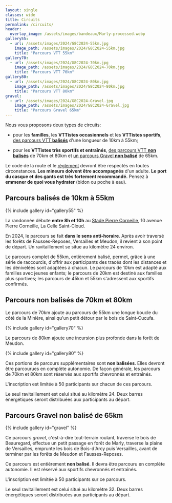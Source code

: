 ```yaml
---
layout: single
classes: wide
title: Circuits
permalink: /circuits/
header:
  overlay_image: /assets/images/bandeaux/Marly-processed.webp
gallery55:
  - url: /assets/images/2024/G8C2024-55km.jpg
    image_path: /assets/images/2024/G8C2024-55km.jpg
    title: "Parcours VTT 55km"
gallery70:
  - url: /assets/images/2024/G8C2024-70km.jpg
    image_path: /assets/images/2024/G8C2024-70km.jpg
    title: "Parcours VTT 70km"
gallery80:
  - url: /assets/images/2024/G8C2024-80km.jpg
    image_path: /assets/images/2024/G8C2024-80km.jpg
    title: "Parcours VTT 80km"
gravel:
  - url: /assets/images/2024/G8C2024-Gravel.jpg
    image_path: /assets/images/2024/G8C2024-Gravel.jpg
    title: "Parcours Gravel 65km"
---
```


Nous vous proposons deux types de circuits:

+ pour les **familles**,
  les **VTTistes occasionnels**
  et les **VTTistes sportifs**,
  [des parcours VTT **balisés**](#parcours-balisés-de-10km-à-55km)
  d'une longueur de 10km à 55km;

+ pour les **VTTistes très sportifs et entraînés**,
  [des parcours VTT **non balisés**](#parcours-non-balisés-de-70km-et-80km)
  de 70km et 80km
  et [un parcours Gravel **non balisé**](#parcours-gravel-non-balisé-de-65km)
  de 65km.

Le code de la route et le [règlement](/reglement/)
devront être respectés en toutes circonstances.
**Les mineurs doivent être accompagnés** d'un adulte.
**Le port du casque et des gants est très fortement recommandé.**
Pensez à **emmener de quoi vous hydrater** (bidon ou poche à eau).

## Parcours balisés de 10km à 55km

{% include gallery id="gallery55" %}

La randonnée débute **entre 8h et 10h**
au [Stade Pierre Corneille](/situation/),
10 avenue Pierre Corneille,
La Celle Saint-Cloud.

En 2024, le parcours se fait **dans le sens anti-horaire**. Après avoir
traversé les forêts de Fausses-Reposes, Versailles et Meudon, il revient à son
point de départ. Un ravitaillement se situe au kilomètre 24 environ.

Le parcours complet de 55km, entièrement balisé, permet, grâce à une série de
raccourcis, d'offrir aux participants des tracés dont les distances et les
dénivelées sont adaptées à chacun. Le parcours de 10km est adapté aux familles
avec jeunes enfants; le parcours de 20km est destiné aux familles plus
sportives; les parcours de 45km et 55km s'adressent aux sportifs confirmés.

## Parcours non balisés de 70km et 80km

Le parcours de 70km ajoute au parcours de 55km une longue boucle du côté de
la Minière, ainsi qu'un petit détour par le bois de Saint-Cucufa.

{% include gallery id="gallery70" %}

Le parcours de 80km ajoute une incursion plus profonde dans la forêt de Meudon.

{% include gallery id="gallery80" %}

Ces portions de parcours supplémentaires sont **non balisées**. Elles devront
être parcourues en complète autonomie. De façon générale, les parcours de 70km
et 80km sont réservés aux sportifs chevronnés et entraînés.

L'inscription est limitée à 50 participants sur chacun de ces parcours.

Le seul ravitaillement est celui situé au kilomètre 24. Deux barres
énergétiques seront distribuées aux participants au départ.

## Parcours Gravel non balisé de 65km

{% include gallery id="gravel" %}

Ce parcours *gravel*, c'est-à-dire tout-terrain roulant, traverse le bois de
Beauregard, effectue un petit passage en forêt de Marly, traverse la plaine
de Versailles, emprunte les bois de Bois-d'Arcy puis Versailles, avant de
terminer par les forêts de Meudon et Fausses-Reposes.

Ce parcours est entièrement **non balisé**. Il devra être parcouru en complète
autonomie. Il est réservé aux sportifs chevronnés et entraînés.

L'inscription est limitée à 50 participants sur ce parcours.

Le seul ravitaillement est celui situé au kilomètre 32. Deux barres
énergétiques seront distribuées aux participants au départ.
